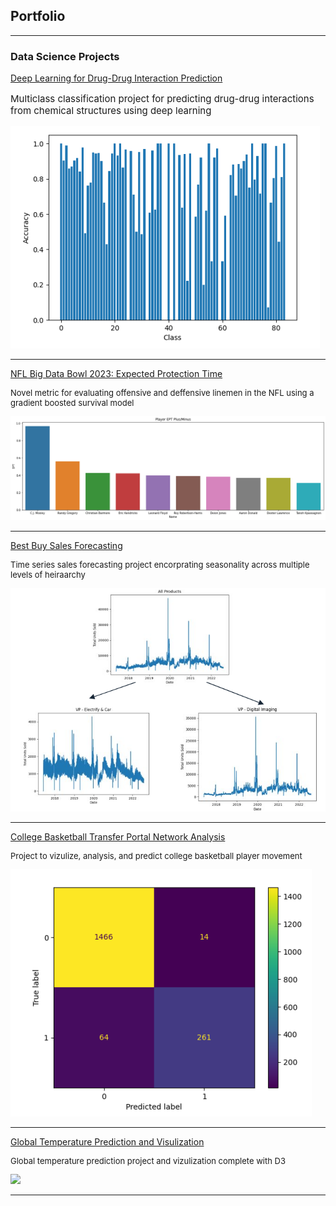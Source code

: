 ## Portfolio

---

### Data Science Projects 

[Deep Learning for Drug-Drug Interaction Prediction](/DDI_page)
<p style="font-size:15px">Multiclass classification project for predicting drug-drug interactions from chemical structures using deep learning</p> 
<img src="images/img2DDI.png?raw=true"/>

---
[NFL Big Data Bowl 2023: Expected Protection Time](/pdf/sample_presentation.pdf)
<p style="font-size:13px">Novel metric for evaluating offensive and deffensive linemen in the NFL using a gradient boosted survival model</p>
<img src="images/PlayerEPT.png?raw=true"/>

---
[Best Buy Sales Forecasting](http://example.com/)
<p style="font-size:13px">Time series sales forecasting project encorprating seasonality across multiple levels of heiraarchy</p>
<img src="images/Trends.png?raw=true"/>

---
[College Basketball Transfer Portal Network Analysis](http://example.com/)
<p style="font-size:13px">Project to vizulize, analysis, and predict college basketball player movement</p>
<img src="images/Results.png?raw=true"/>

---
[Global Temperature Prediction and Visulization](http://example.com/)
<p style="font-size:13px">Global temperature prediction project and vizulization complete with D3</p>
<img src="images/dummy_thumbnail.jpg?raw=true"/>

---
